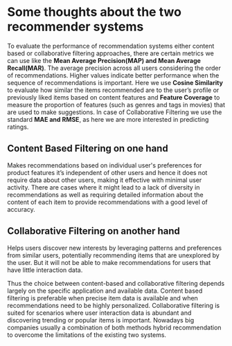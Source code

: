 # Some thoughts about the two recommender systems

To evaluate the performance of recommendation systems either content based or collaborative filtering approaches, there are certain metrics we can use like the **Mean Average Precision(MAP) and Mean Average Recall(MAR)**. The average precision across all users considering the order of recommendations. Higher values indicate better performance when the sequence of recommendations is important.
Here we use **Cosine Similarity** to evaluate how similar the items recommended are to the user’s profile or previously liked items based on content features and **Feature Coverage** to measure the proportion of features (such as genres and tags in movies) that are used to make suggestions.
In case of Collaborative Filtering we use the standard **MAE and RMSE**, as here we are more interested in predicting ratings.

## Content Based Filtering on one hand
Makes recommendations based on individual user's preferences for product features it’s independent of other users and hence it does not require data about other users, making it effective with minimal user activity. There are cases where it might lead to a lack of diversity in recommendations as well as requiring detailed information about the content of each item to provide recommendations with a good level of accuracy. 

## Collaborative Filtering on another hand
Helps users discover new interests by leveraging patterns and preferences from similar users, potentially recommending items that are unexplored by the user. But it will not be able to make recommendations for users that have little interaction data.

Thus the choice between content-based and collaborative filtering depends largely on the specific application and available data. Content based filtering is preferable when precise item data is available and when recommendations need to be highly personalized. Collaborative filtering is suited for scenarios where user interaction data is abundant and discovering trending or popular items is important.
Nowadays big companies usually a combination of both methods hybrid recommendation to overcome the limitations of the existing two systems.
